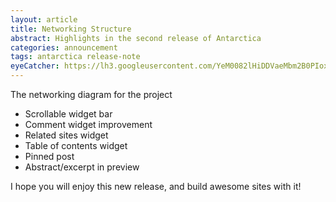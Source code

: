 ```yaml
---
layout: article
title: Networking Structure
abstract: Highlights in the second release of Antarctica
categories: announcement
tags: antarctica release-note
eyeCatcher: https://lh3.googleusercontent.com/YeM0082lHiDDVaeMbm2B0PIox4s1MmRKEfhtPF38uftTQuwHn02c5kWu92s7VWGr1VdE5Yt6VMSbpCXv8C7gwybjDATcO2UCsRv5IHu3zSKEAk0luJTbo0kHYDlOeXjILmWFjzrtkw=w2400
---
```


The networking diagram for the project

* Scrollable widget bar
* Comment widget improvement
* Related sites widget
* Table of contents widget
* Pinned post
* Abstract/excerpt in preview

I hope you will enjoy this new release, and build awesome sites with it!